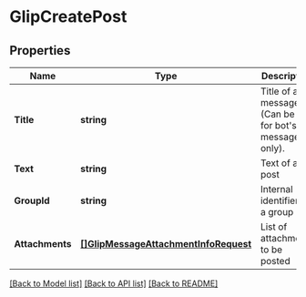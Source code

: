 # GlipCreatePost

## Properties

Name | Type | Description | Notes
------------ | ------------- | ------------- | -------------
**Title** | **string** | Title of a message. (Can be set for bot&#39;s messages only). | [optional] 
**Text** | **string** | Text of a post | [optional] 
**GroupId** | **string** | Internal identifier of a group | [optional] 
**Attachments** | [**[]GlipMessageAttachmentInfoRequest**](GlipMessageAttachmentInfoRequest.md) | List of attachments to be posted | [optional] 

[[Back to Model list]](../README.md#documentation-for-models) [[Back to API list]](../README.md#documentation-for-api-endpoints) [[Back to README]](../README.md)


